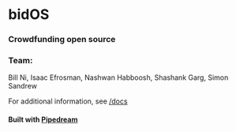 # bidOS

### Crowdfunding open source

### Team: 
Bill Ni, Isaac Efrosman, Nashwan Habboosh, Shashank Garg, Simon Sandrew

For additional information, see [/docs](https://github.com/bnidevs/bidos/tree/main/docs)

#### Built with [Pipedream](https://pipedream.com)
